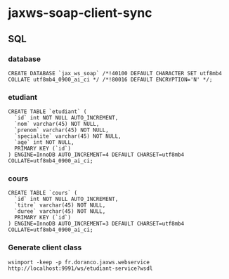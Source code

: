 # jaxws-soap-client-sync

## SQL

### database
```
CREATE DATABASE `jax_ws_soap` /*!40100 DEFAULT CHARACTER SET utf8mb4 COLLATE utf8mb4_0900_ai_ci */ /*!80016 DEFAULT ENCRYPTION='N' */;
```

### etudiant
```
CREATE TABLE `etudiant` (
  `id` int NOT NULL AUTO_INCREMENT,
  `nom` varchar(45) NOT NULL,
  `prenom` varchar(45) NOT NULL,
  `specialite` varchar(45) NOT NULL,
  `age` int NOT NULL,
  PRIMARY KEY (`id`)
) ENGINE=InnoDB AUTO_INCREMENT=4 DEFAULT CHARSET=utf8mb4 COLLATE=utf8mb4_0900_ai_ci;
```

### cours
```
CREATE TABLE `cours` (
  `id` int NOT NULL AUTO_INCREMENT,
  `titre` varchar(45) NOT NULL,
  `duree` varchar(45) NOT NULL,
  PRIMARY KEY (`id`)
) ENGINE=InnoDB AUTO_INCREMENT=3 DEFAULT CHARSET=utf8mb4 COLLATE=utf8mb4_0900_ai_ci;
```


### Generate client class 
```
wsimport -keep -p fr.doranco.jaxws.webservice http://localhost:9991/ws/etudiant-service?wsdl

```